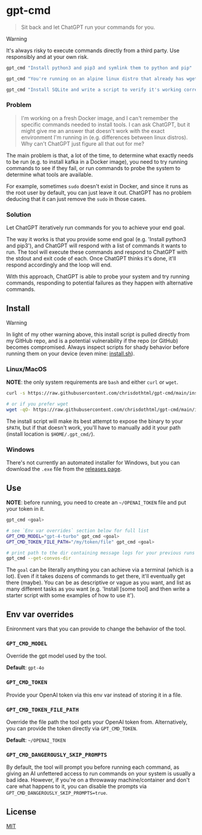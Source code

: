 # gpt-cmd

> Sit back and let ChatGPT run your commands for you.

> [!WARNING]
> It's always risky to execute commands directly from a third party. Use responsibly and at your own risk.

```sh
gpt_cmd "Install python3 and pip3 and symlink them to python and pip"

gpt_cmd "You're running on an alpine linux distro that already has wget and bash installed. Install kafka"

gpt_cmd "Install SQLite and write a script to verify it's working correctly"
```

### Problem

> I'm working on a fresh Docker image, and I can't remember the specific commands needed to install tools. I can ask ChatGPT, but it might give me an answer that doesn't work with the exact environment I'm running in (e.g. differences between linux distros). Why can't ChatGPT just figure all that out for me?

The main problem is that, a lot of the time, to determine what exactly needs to be run (e.g. to install kafka in a Docker image), you need to try running commands to see if they fail, or run commands to probe the system to determine what tools are available.

For example, sometimes `sudo` doesn't exist in Docker, and since it runs as the root user by default, you can just leave it out. ChatGPT has no problem deducing that it can just remove the `sudo` in those cases.

### Solution

Let ChatGPT iteratively run commands for you to achieve your end goal.

The way it works is that you provide some end goal (e.g. 'Install python3 and pip3'), and ChatGPT will respond with a list of commands it wants to run. The tool will execute these commands and respond to ChatGPT with the stdout and exit code of each. Once ChatGPT thinks it's done, it'll respond accordingly and the loop will end.

With this approach, ChatGPT is able to probe your system and try running commands, responding to potential failures as they happen with alternative commands.

## Install

> [!WARNING]
> In light of my other warning above, this install script is pulled directly from my GitHub repo, and is a potential vulnerability if the repo (or GitHub) becomes compromised. Always inspect scripts for shady behavior before running them on your device (even mine: [install.sh](https://raw.githubusercontent.com/chrisdothtml/gpt-cmd/main/install.sh)).

### Linux/MacOS

**NOTE**: the only system requirements are `bash` and either `curl` or `wget`.

```sh
curl -s https://raw.githubusercontent.com/chrisdothtml/gpt-cmd/main/install.sh | bash

# or if you prefer wget
wget -qO- https://raw.githubusercontent.com/chrisdothtml/gpt-cmd/main/install.sh | bash
```

The install script will make its best attempt to expose the binary to your `$PATH`, but if that doesn't work, you'll have to manually add it your path (install location is `$HOME/.gpt_cmd/`).

### Windows

There's not currently an automated installer for Windows, but you can download the `.exe` file from the [releases page](https://github.com/chrisdothtml/gpt-cmd/releases).

## Use

**NOTE**: before running, you need to create an `~/OPENAI_TOKEN` file and put your token in it.

```sh
gpt_cmd <goal>

# see `Env var overrides` section below for full list
GPT_CMD_MODEL="gpt-4-turbo" gpt_cmd <goal>
GPT_CMD_TOKEN_FILE_PATH="/my/token/file" gpt_cmd <goal>

# print path to the dir containing message logs for your previous runs
gpt_cmd --get-convos-dir
```

The `goal` can be literally anything you can achieve via a terminal (which is a lot). Even if it takes dozens of commands to get there, it'll eventually get there (maybe). You can be as descriptive or vague as you want, and list as many different tasks as you want (e.g. 'Install [some tool] and then write a starter script with some examples of how to use it').

## Env var overrides

Enironment vars that you can provide to change the behavior of the tool.

### `GPT_CMD_MODEL`

Override the gpt model used by the tool.

**Default**: `gpt-4o`

### `GPT_CMD_TOKEN`

Provide your OpenAI token via this env var instead of storing it in a file.

### `GPT_CMD_TOKEN_FILE_PATH`

Override the file path the tool gets your OpenAI token from. Alternatively, you can provide the token directly via `GPT_CMD_TOKEN`.

**Default**: `~/OPENAI_TOKEN`

### `GPT_CMD_DANGEROUSLY_SKIP_PROMPTS`

By default, the tool will prompt you before running each command, as giving an AI unfettered access to run commands on your system is usually a bad idea. However, if you're on a throwaway machine/container and don't care what happens to it, you can disable the prompts via `GPT_CMD_DANGEROUSLY_SKIP_PROMPTS=true`.

## License

[MIT](license)
